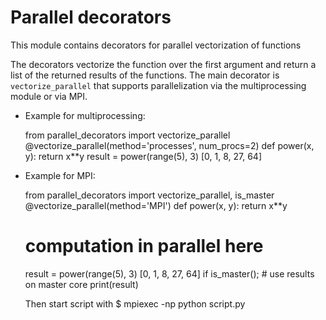 # Parallel decorators
This module contains decorators for parallel vectorization of functions


The decorators vectorize the function over the first argument and return a
list of the returned results of the functions.
The main decorator is `vectorize_parallel` that supports parallelization via the
multiprocessing module or via MPI.


 * Example for multiprocessing:

    from parallel_decorators import vectorize_parallel
    @vectorize_parallel(method='processes', num_procs=2)
    def power(x, y):
        return x**y
    result = power(range(5), 3)
    [0, 1, 8, 27, 64]


 * Example for MPI:

    from parallel_decorators import vectorize_parallel, is_master
    @vectorize_parallel(method='MPI')
    def power(x, y):
        return x**y
    # computation in parallel here
    result = power(range(5), 3)
    [0, 1, 8, 27, 64]
    if is_master();
       # use results on master core
       print(result)

    Then start script with
    $ mpiexec -np <num> python script.py
